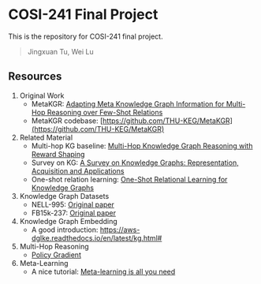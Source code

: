 # COSI-241 Final Project
This is the repository for COSI-241 final project.
> Jingxuan Tu, Wei Lu

## Resources
1. Original Work
    - MetaKGR: [Adapting Meta Knowledge Graph Information for Multi-Hop Reasoning over Few-Shot Relations](https://arxiv.org/pdf/1908.11513.pdf)
    - MetaKGR codebase: [https://github.com/THU-KEG/MetaKGR](https://github.com/THU-KEG/MetaKGR)
2. Related Material
    - Multi-hop KG baseline: [Multi-Hop Knowledge Graph Reasoning with Reward Shaping](https://arxiv.org/pdf/1808.10568.pdf)
    - Survey on KG: [A Survey on Knowledge Graphs: Representation, Acquisition and Applications](https://arxiv.org/pdf/2002.00388.pdf)
    - One-shot relation learning: [One-Shot Relational Learning for Knowledge Graphs](https://arxiv.org/pdf/1808.09040.pdf)
3. Knowledge Graph Datasets
    - NELL-995: [Original paper](https://arxiv.org/pdf/1707.06690v3.pdf)
    - FB15k-237: [Original paper](https://www.aclweb.org/anthology/W15-4007.pdf)
4. Knowledge Graph Embedding
    - A good introduction: https://aws-dglke.readthedocs.io/en/latest/kg.html#
5. Multi-Hop Reasoning
    - [Policy Gradient](https://medium.com/@jonathan_hui/rl-policy-gradients-explained-9b13b688b146)
6. Meta-Learning
    - A nice tutorial: [Meta-learning is all you need](https://medium.com/cracking-the-data-science-interview/meta-learning-is-all-you-need-3bd0bafdf289)